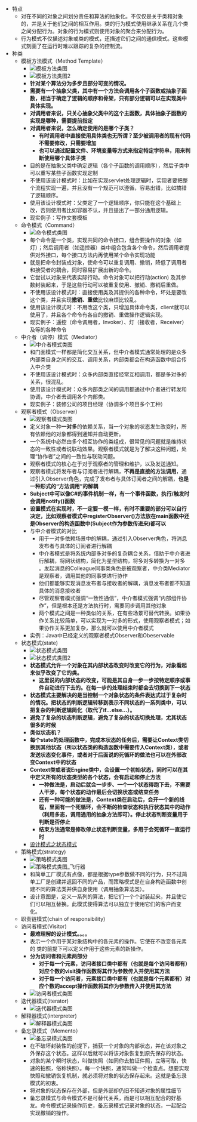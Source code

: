 * 特点
    * 对在不同的对象之间划分责任和算法的抽象化。不仅仅是关于类和对象的，并是关于他们之间的相互作用。类的行为模式使用继承关系在几个类之间分配行为。对象的行为模式则使用对象的聚合来分配行为。
    * 行为模式不仅描述对象或类的模式，还描述它们之间的通信模式。这些模式刻画了在运行时难以跟踪的复杂的控制流。
* 种类
    * 模板方法模式（Method Template）
        * ![模板方法类图](https://img2018.cnblogs.com/blog/106125/201905/106125-20190516164045485-1792493848.jpg)
        * ![模板方法类图2](https://img2018.cnblogs.com/blog/106125/201905/106125-20190516164117891-1492135610.png)
        * **针对某个算法分为多步且部分可变的情况。**
        * **需要有一个抽象父类，其中有一个方法会调用各个子函数或抽象子函数，相当于确定了逻辑的顺序和骨架，只有部分逻辑可以在实现类中具体实现。**
        * **对调用者来说，只关心抽象父类中的这个主函数，具体抽象子函数的实现是哪种，需要提前指定**
        * **对调用者来说，怎么确定使用的是哪个子类？**
            * **有时调用者中直接使用具体类也无所谓？至少被调用者的现有代码不需要修改，只需要增加**
            * **也可以通过配置文件、环境变量等方式来指定特定字符串，用来判断使用哪个具体子类**
        * 目的是在抽象父类中确定逻辑（各个子函数的调用顺序），然后子类中可以重写某些子函数实现定制
        * 不使用该设计模式时：比如在实现servlet处理逻辑时，实现者要把整个流程实现一遍，并且没有一个规范可以遵循，容易出错，比如搞错了逻辑顺序。
        * 使用该设计模式时：父类定了一个逻辑顺序，你只能在这个基础上改，否则使用者比如容器不认，并且提出了一部分通用逻辑。
        * 现实例子：写作文套模板
    * 命令模式（Command）
        * ![命令模式类图](https://img2018.cnblogs.com/blog/106125/201905/106125-20190523231007908-1064394162.jpg)
        * 每个命令是一个类，实现共同的命令接口，组合要操作的对象（如灯）；然后调用者（如遥控器）类中组合包含各个命令，然后调用者提供对外接口，每个接口方法内再使用某个命令实现功能
        * 就是把命令封装成对象，使命令可以重复调用、撤销，降低了调用者和接受者的耦合，同时容易扩展出新的命令。
        * 它尝试以对象来代表实际行动。命令对象可以把行动(action) 及其参数封装起来，于是这些行动可以被重复使用、撤销、撤销后重做。
        * 不使用该设计模式时：直接使用类及其提供的各种命令，坏处是要改这个类，并且实现**撤销、重做**比较麻烦比较乱。
        * 使用该设计模式时：不用改这个类，只增加具体命令类，client就可以使用了，并且各个命令有各自的撤销、重做操作逻辑实现。
        * 现实例子：遥控（命令调用者，Invoker）、灯（接收者，Receiver）及等的各种命令
    * 中介者（调停）模式（Mediator）
        * ![中介者模式类图](https://img2018.cnblogs.com/blog/106125/201909/106125-20190904152023225-879761749.jpg)
        * 和门面模式一样都是简化交互关系，但中介者模式通常处理的是众多内部类自身之间的交互、调用关系，内部类都会在构造函数中组合传入中介类
        * 不使用该设计模式时：众多内部类直接经常互相调用，都是多对多的关系，很混乱。
        * 使用该设计模式时：众多内部类之间的调用都通过中介者进行转发和协调，中介者去调用各个内部类。
        * 现实例子：装修公司的项目经理（协调多个项目多个工种）
    * 观察者模式（Observer）
        * ![观察者模式类图](https://img2018.cnblogs.com/blog/106125/201905/106125-20190523231843477-1489067403.png)
        * 定义对象一种**一对多**的依赖关系，当一个对象的状态发生改变时，所有依赖他的对象都得到通知并自动更新。
        * 一个系统中必然由多个相互协作的类组成，很常见的问题就是维持状态的一致性或者说联动效果。观察者模式就是为了解决这种问题，处理“协作者”之间的一致性与联动问题。
        * 观察者模式的核心在于对于观察者的管理和维护，以及发送通知。
        * 观察者模式将发布者与订阅者进行解耦，**不再是直接的方法调用**，通过引入Observer角色，完成了发布者与具体订阅者之间的解耦，**也是一种形式的“方法调用”的解耦**
        * **Subject中可以像C#的事件机制一样，有一个事件函数，执行/触发时会调用notify()函数**
        * **设置模式在实现时，不一定要一模一样，有时不重要的部分可以自行决定，比如观察者模式中registerObserver()方法放在main函数中还是Observer的构造函数中(Subject作为参数传进来)都可以**
        * 与中介者模式的对比
            * 用于一对多依赖场景中的解耦，通过引入Observer角色，将消息发布者与具体的订阅者进行解耦
            * 中介者模式是将系统内部多对多的复杂耦合关系，借助于中介者进行解耦，将网状结构，简化为星型结构，将多对多转换为一对多 。发起消息的Colleague同事类角色是被观察者，中介类Mediator是观察者，调用其他的同事类进行协作
            * 他们都能够实现消息发布者与接收者的解耦，消息发布者都不知道具体的消息接收者
            * 尽管观察者模式强调“一致性通信”，中介者模式强调“内部组件协作”，但是根本还是方法执行时，需要同步调用其他对象
            * 两个模式之间是一种类似的关系，在有些场景可替代转换。如果协作关系比较简单，可以实现为一对多的形式，使用观察者模式；如果协作关系更加复杂，那么就可以使用中介者模式
        * 实例：Java中已经定义的观察者模式Observer和Obeservable
    * 状态模式(state)
        * ![状态模式类图](https://img2018.cnblogs.com/blog/106125/201905/106125-20190516170929096-1179989909.jpg)
        * ![状态模式类图2](https://img2018.cnblogs.com/blog/106125/201905/106125-20190516171125633-887402188.png)
        * **状态模式允许一个对象在其内部状态改变时改变它的行为，对象看起来似乎改变了它的类。**
            * **这里说的内部状态的改变，可能是其自身一步一步按特定顺序或事件自动进行下去的。在每一步的处理结束时都会去切换到下一状态**
        * **状态模式主要解决的是当控制一个对象状态的条件表达式过于复杂时的情况。把状态的判断逻辑转移到表示不同状态的一系列类中，可以把复杂的判断逻辑简化（取代了if...else...）。**
        * **避免了复杂的状态判断逻辑，避免了复杂的状态切换处理，尤其状态很多的时候**
        * **类似状态机？**
        * **每个state的处理函数中，完成本状态的任务后，需要让Context类切换到其他状态（所以状态类的构造函数中需要传入Context类），或者发送状态变化事件，或者对于后面说的死循环的做法也可以在外部改变Context中的状态**
        * **Context类或者说Engine类中，会设置一个初始状态，同时可以在其中定义所有的状态类型的各个状态，会有启动和停止方法**
            * **一种做法是，启动后就会一步步、一个一个状态得跑下去，不需要人干涉，每个状态的动作最后会切换状态或结束任务**
            * **还有一种可能的做法是，Context类在启动后，会开一个新的线程，里面有一个死循环，会不断的检查状态和执行状态其中的动作（利用多态，调用通用的抽象方法即可）。停止状态判断变量用于判断是否停止**
            * **结束方法通常是修改停止状态判断变量，多用于会死循环一直运行时**
        * [设计模式之状态模式 ](https://www.cnblogs.com/haoerlv/p/7777789.html)
    * 策略模式(strategy)
        * ![策略模式类图](https://img2018.cnblogs.com/blog/106125/201905/106125-20190523212118008-852520458.png)
        * ![策略模式类图_飞行器](https://img2018.cnblogs.com/blog/106125/201905/106125-20190524213713714-137691128.png)
        * 和简单工厂模式有点像，都是根据type参数做不同的行为，只不过简单工厂是创建并返回不同的产品，而策略模式是在自身构造函数中创建不同的算法类并供自身使用（调用抽象算法类）。
        * 设计意图是，定义一系列的算法，把它们一个个封装起来，并且使它们可以相互替换。此模式使得算法可以独立于使用它们的客户而变化。
    * 职责链模式(chain of responsibility)
    * 访问者模式(Visitor)
        * **最难理解的设计模式。。。。**
        * 表示一个作用于某对象结构中的各元素的操作。它使在不改变各元素的 类的前提下可以定义作用于这些元素的新操作。
        * **分为访问者和元素两部分**
            * **对于每一个元素，访问者接口类中都有（也就是每个访问者都有）对应个数的visit操作函数将其作为参数传入并使用其方法**
            * **对于每一个访问者，元素接口类中都有（也就是每个元素都有）对应个数的accept操作函数将其作为参数传入并使用其方法**
        * ![访问者模式类图](https://img2018.cnblogs.com/blog/106125/201905/106125-20190523220656594-2120454193.png)
    * 迭代器模式(iterator)
        * ![迭代器模式类图](https://img2018.cnblogs.com/blog/106125/201909/106125-20190904155303404-831539321.jpg)
    * 解释器模式(interpreter)
        * ![解释器模式类图](https://img2018.cnblogs.com/blog/106125/201909/106125-20190904155452404-1541892605.png)
    * 备忘录模式（Memento）
        * ![备忘录模式类图](https://img2018.cnblogs.com/blog/106125/201909/106125-20190904154937944-1986587852.jpg)
        * 在不破坏封装性的前提下，捕获一个对象的内部状态，并在该对象之外保存这个状态。这样以后就可以将该对象恢复到原先保存的状态。
        * 对象的某个瞬时状态，叫做快照（如同你去拍证件照，立等可取，快速的拍照，俗称快照）。每一个快照，通常叫做一个检查点。想要实现快照和撤销恢复机制，就必须将对象的状态保存起来。这就是备忘录模式的初衷。
        * 将对象的状态保存在外部，但是外部却仍旧不知道对象的属性细节
        * 备忘录模式与命令模式不是可替代关系，而是可以相互配合的好基友。命令模式记录操作历史，备忘录模式记录对象的状态，一起配合实现撤销的操作。